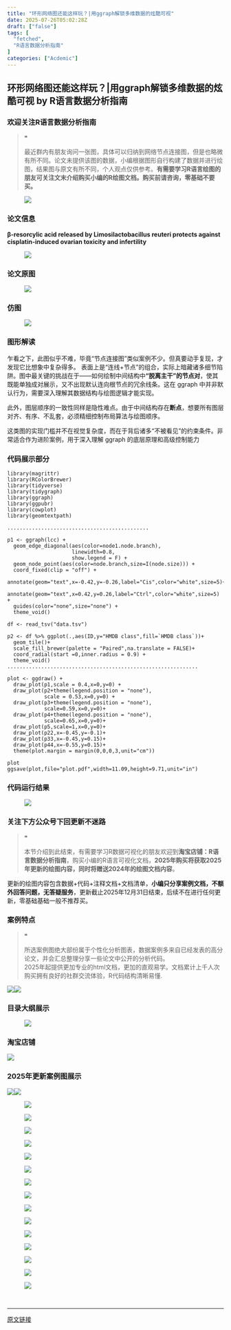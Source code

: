 ```yaml
---
title: "环形网络图还能这样玩？|用ggraph解锁多维数据的炫酷可视"
date: 2025-07-26T05:02:28Z
draft: ["false"]
tags: [
  "fetched",
  "R语言数据分析指南"
]
categories: ["Acdemic"]
---
```

环形网络图还能这样玩？|用ggraph解锁多维数据的炫酷可视 by R语言数据分析指南
------
<div><section data-tool="mdnice编辑器" data-website="https://www.mdnice.com" data-pm-slice="0 0 []"><h3 data-cacheurl="" data-remoteid="" data-tool="mdnice编辑器"><span></span><span><span leaf="">欢迎关注R语言数据分析指南</span></span><span></span></h3><blockquote><span><span leaf="">❝</span></span><p><span leaf="">最近群内有朋友询问一张图，具体可以归纳到网络节点连接图，但是也略微有所不同。论文未提供该图的数据，小编根据图形自行构建了数据并进行绘图，结果图与原文有所不同，个人观点仅供参考。</span><strong><span leaf="">有需要学习R语言绘图的朋友可关注文末介绍购买小编的R绘图文档。购买前请咨询，零基础不要买。</span></strong></p></blockquote><figure data-tool="mdnice编辑器"><span leaf=""><img data-src="https://mmbiz.qpic.cn/mmbiz_png/EibnicgwScTAakzOmeIZr6CNg5S0M5bPwVI0hFODrJgPgiarFQmBql6rdpiaaSck38bV38N3TfEAKDQliaO9GOiaHNdw/640?wx_fmt=png&amp;from=appmsg" data-ratio="0.46296296296296297" data-type="png" data-w="1080" data-imgfileid="100049105" src="https://mmbiz.qpic.cn/mmbiz_png/EibnicgwScTAakzOmeIZr6CNg5S0M5bPwVI0hFODrJgPgiarFQmBql6rdpiaaSck38bV38N3TfEAKDQliaO9GOiaHNdw/640?wx_fmt=png&amp;from=appmsg"></span></figure><h3 data-cacheurl="" data-remoteid="" data-tool="mdnice编辑器"><span></span><span><span leaf="">论文信息</span></span><span></span></h3><p data-tool="mdnice编辑器"><strong><span leaf="">β-resorcylic acid released by Limosilactobacillus reuteri protects against cisplatin-induced ovarian toxicity and infertility</span></strong></p><figure data-tool="mdnice编辑器"><span leaf=""><img data-imgfileid="100049103" data-ratio="0.4935185185185185" data-src="https://mmbiz.qpic.cn/mmbiz_png/EibnicgwScTAakzOmeIZr6CNg5S0M5bPwVVfVBhI5oicAL31HktKgkohInuLe40uURDjxFn42HXwjBTVib516ticDDw/640?wx_fmt=png&amp;from=appmsg" data-type="png" data-w="1080" src="https://mmbiz.qpic.cn/mmbiz_png/EibnicgwScTAakzOmeIZr6CNg5S0M5bPwVVfVBhI5oicAL31HktKgkohInuLe40uURDjxFn42HXwjBTVib516ticDDw/640?wx_fmt=png&amp;from=appmsg"></span></figure><h3 data-cacheurl="" data-remoteid="" data-tool="mdnice编辑器"><span></span><span><span leaf="">论文原图</span></span><span></span></h3><figure data-tool="mdnice编辑器"><span leaf=""><img data-imgfileid="100049104" data-ratio="0.6925925925925925" data-src="https://mmbiz.qpic.cn/mmbiz_jpg/EibnicgwScTAakzOmeIZr6CNg5S0M5bPwV4xcz6kaopmibJdfJCA3SSNMMqHy66Ta3cJ73cxuqOUmGKtukLzfsIsg/640?wx_fmt=jpeg&amp;from=appmsg" data-type="jpeg" data-w="1080" src="https://mmbiz.qpic.cn/mmbiz_jpg/EibnicgwScTAakzOmeIZr6CNg5S0M5bPwV4xcz6kaopmibJdfJCA3SSNMMqHy66Ta3cJ73cxuqOUmGKtukLzfsIsg/640?wx_fmt=jpeg&amp;from=appmsg"></span></figure><h3 data-cacheurl="" data-remoteid="" data-tool="mdnice编辑器"><span></span><span><span leaf="">仿图</span></span><span></span></h3><figure data-tool="mdnice编辑器"><span leaf=""><img data-src="https://mmbiz.qpic.cn/mmbiz_png/EibnicgwScTAakzOmeIZr6CNg5S0M5bPwVsltia1d0S1Q7pXFZ3VcR5IsictbfvQ1cYjBrSoM90icmg2Hq4iakBhm4mA/640?wx_fmt=png&amp;from=appmsg" data-ratio="0.787962962962963" data-type="png" data-w="1080" data-imgfileid="100049106" src="https://mmbiz.qpic.cn/mmbiz_png/EibnicgwScTAakzOmeIZr6CNg5S0M5bPwVsltia1d0S1Q7pXFZ3VcR5IsictbfvQ1cYjBrSoM90icmg2Hq4iakBhm4mA/640?wx_fmt=png&amp;from=appmsg"></span></figure><h3 data-cacheurl="" data-remoteid="" data-tool="mdnice编辑器"><span></span><span><span leaf="">图形解读</span></span><span></span></h3><p data-tool="mdnice编辑器"><span leaf="">乍看之下，此图似乎不难，毕竟“节点连接图”类似案例不少。但真要动手复现，才发现它比想象中复杂得多。 表面上是“连线+节点”的组合，实际上暗藏诸多细节陷阱。图中最关键的挑战在于——如何绘制中间结构中</span><strong><span leaf="">“脱离主干”的节点对</span></strong><span leaf="">，使其既能单独成对展示，又不出现默认连向根节点的冗余线条。这在 ggraph 中并非默认行为，需要深入理解其数据结构与绘图逻辑才能实现。</span></p><p data-tool="mdnice编辑器"><span leaf="">此外，图层顺序的一致性同样是隐性难点。由于中间结构存在</span><strong><span leaf="">断点</span></strong><span leaf="">，想要所有图层对齐、有序、不乱套，必须精细控制布局算法与绘图顺序。</span></p><p data-tool="mdnice编辑器"><span leaf="">这类图的实现门槛并不在视觉复杂度，而在于背后诸多“不被看见”的约束条件。非常适合作为进阶案例，用于深入理解 ggraph 的底层原理和高级控制能力</span></p><h3 data-cacheurl="" data-remoteid="" data-tool="mdnice编辑器"><span></span><span><span leaf="">代码展示部分</span></span><span></span></h3><pre data-tool="mdnice编辑器"><span data-cacheurl="" data-remoteid=""></span><code><span><span leaf="">library</span></span><span leaf="">(magrittr)</span><span leaf=""><br></span><span><span leaf="">library</span></span><span leaf="">(RColorBrewer)</span><span leaf=""><br></span><span><span leaf="">library</span></span><span leaf="">(tidyverse)</span><span leaf=""><br></span><span><span leaf="">library</span></span><span leaf="">(tidygraph)</span><span leaf=""><br></span><span><span leaf="">library</span></span><span leaf="">(ggraph)</span><span leaf=""><br></span><span><span leaf="">library</span></span><span leaf="">(ggpubr)</span><span leaf=""><br></span><span><span leaf="">library</span></span><span leaf="">(cowplot)</span><span leaf=""><br></span><span><span leaf="">library</span></span><span leaf="">(geomtextpath)</span><span leaf=""><br></span><span leaf=""><br></span><span leaf="">..............................................</span><span leaf=""><br></span><span leaf=""><br></span><span leaf="">p1 &lt;- ggraph(lcc) + </span><span leaf=""><br></span><span leaf="">  geom_edge_diagonal(aes(color=node1.node.branch),</span><span leaf=""><br></span><span leaf="">                     linewidth=</span><span><span leaf="">0.8</span></span><span leaf="">,</span><span leaf=""><br></span><span leaf="">                     show.legend = </span><span><span leaf="">F</span></span><span leaf="">) +</span><span leaf=""><br></span><span leaf="">  geom_node_point(aes(color=node.branch,size=I(node.size))) +</span><span leaf=""><br></span><span leaf="">  coord_fixed(clip = </span><span><span leaf="">"off"</span></span><span leaf="">) +</span><span leaf=""><br></span><span leaf="">  annotate(geom=</span><span><span leaf="">"text"</span></span><span leaf="">,x=-</span><span><span leaf="">0.42</span></span><span leaf="">,y=-</span><span><span leaf="">0.26</span></span><span leaf="">,label=</span><span><span leaf="">"Cis"</span></span><span leaf="">,color=</span><span><span leaf="">"white"</span></span><span leaf="">,size=</span><span><span leaf="">5</span></span><span leaf="">)+</span><span leaf=""><br></span><span leaf="">  annotate(geom=</span><span><span leaf="">"text"</span></span><span leaf="">,x=</span><span><span leaf="">0.42</span></span><span leaf="">,y=</span><span><span leaf="">0.26</span></span><span leaf="">,label=</span><span><span leaf="">"Ctrl"</span></span><span leaf="">,color=</span><span><span leaf="">"white"</span></span><span leaf="">,size=</span><span><span leaf="">5</span></span><span leaf="">) +</span><span leaf=""><br></span><span leaf="">  guides(color=</span><span><span leaf="">"none"</span></span><span leaf="">,size=</span><span><span leaf="">"none"</span></span><span leaf="">) +</span><span leaf=""><br></span><span leaf="">  theme_void()</span><span leaf=""><br></span><span leaf=""><br></span><span leaf="">df &lt;- read_tsv(</span><span><span leaf="">"data.tsv"</span></span><span leaf="">)</span><span leaf=""><br></span><span leaf=""><br></span><span leaf="">p2 &lt;- df %&gt;% ggplot(.,aes(ID,y=</span><span><span leaf="">"HMDB class"</span></span><span leaf="">,fill=`HMDB class`))+</span><span leaf=""><br></span><span leaf="">  geom_tile()+</span><span leaf=""><br></span><span leaf="">  scale_fill_brewer(palette = </span><span><span leaf="">"Paired"</span></span><span leaf="">,na.translate = </span><span><span leaf="">FALSE</span></span><span leaf="">)+</span><span leaf=""><br></span><span leaf="">  coord_radial(start =</span><span><span leaf="">0</span></span><span leaf="">,inner.radius = </span><span><span leaf="">0.9</span></span><span leaf="">) +</span><span leaf=""><br></span><span leaf="">  theme_void()</span><span leaf=""><br></span><span leaf="">..............................................................</span><span leaf=""><br></span><span leaf=""><br></span><span leaf="">plot &lt;- ggdraw() +</span><span leaf=""><br></span><span leaf="">  draw_plot(p1,scale = </span><span><span leaf="">0.4</span></span><span leaf="">,x=</span><span><span leaf="">0</span></span><span leaf="">,y=</span><span><span leaf="">0</span></span><span leaf="">) +</span><span leaf=""><br></span><span leaf="">  draw_plot(p2+theme(legend.position = </span><span><span leaf="">"none"</span></span><span leaf="">),</span><span leaf=""><br></span><span leaf="">            scale = </span><span><span leaf="">0.53</span></span><span leaf="">,x=</span><span><span leaf="">0</span></span><span leaf="">,y=</span><span><span leaf="">0</span></span><span leaf="">) +</span><span leaf=""><br></span><span leaf="">  draw_plot(p3+theme(legend.position = </span><span><span leaf="">"none"</span></span><span leaf="">),</span><span leaf=""><br></span><span leaf="">            scale=</span><span><span leaf="">0.59</span></span><span leaf="">,x=</span><span><span leaf="">0</span></span><span leaf="">,y=</span><span><span leaf="">0</span></span><span leaf="">)+</span><span leaf=""><br></span><span leaf="">  draw_plot(p4+theme(legend.position = </span><span><span leaf="">"none"</span></span><span leaf="">),</span><span leaf=""><br></span><span leaf="">            scale=</span><span><span leaf="">0.65</span></span><span leaf="">,x=</span><span><span leaf="">0</span></span><span leaf="">,y=</span><span><span leaf="">0</span></span><span leaf="">)+</span><span leaf=""><br></span><span leaf="">  draw_plot(p5,scale=</span><span><span leaf="">1</span></span><span leaf="">,x=</span><span><span leaf="">0</span></span><span leaf="">,y=</span><span><span leaf="">0</span></span><span leaf="">)+</span><span leaf=""><br></span><span leaf="">  draw_plot(p22,x=-</span><span><span leaf="">0.45</span></span><span leaf="">,y=-</span><span><span leaf="">0.1</span></span><span leaf="">)+</span><span leaf=""><br></span><span leaf="">  draw_plot(p33,x=-</span><span><span leaf="">0.45</span></span><span leaf="">,y=</span><span><span leaf="">0.15</span></span><span leaf="">)+</span><span leaf=""><br></span><span leaf="">  draw_plot(p44,x=-</span><span><span leaf="">0.55</span></span><span leaf="">,y=</span><span><span leaf="">0.15</span></span><span leaf="">)+</span><span leaf=""><br></span><span leaf="">  theme(plot.margin = margin(</span><span><span leaf="">0</span></span><span leaf="">,</span><span><span leaf="">0</span></span><span leaf="">,</span><span><span leaf="">0</span></span><span leaf="">,</span><span><span leaf="">3</span></span><span leaf="">,unit=</span><span><span leaf="">"cm"</span></span><span leaf="">))</span><span leaf=""><br></span><span leaf=""><br></span><span leaf="">plot</span><span leaf=""><br></span><span leaf="">ggsave(plot,file=</span><span><span leaf="">"plot.pdf"</span></span><span leaf="">,width=</span><span><span leaf="">11.09</span></span><span leaf="">,height=</span><span><span leaf="">9.71</span></span><span leaf="">,unit=</span><span><span leaf="">"in"</span></span><span leaf="">)</span><span leaf=""><br></span></code></pre><h3 data-cacheurl="" data-remoteid="" data-tool="mdnice编辑器"><span></span><span><span leaf="">代码运行结果</span></span><span></span></h3><figure data-tool="mdnice编辑器"><span leaf=""><img data-imgfileid="100049107" data-ratio="0.5074074074074074" data-src="https://mmbiz.qpic.cn/mmbiz_jpg/EibnicgwScTAakzOmeIZr6CNg5S0M5bPwV9tic9ZlsLpAPQV8qsJP33IeNSdEQicgS3eiaIVe3mEwYsKn1Frqm2ziaKQ/640?wx_fmt=jpeg&amp;from=appmsg" data-type="jpeg" data-w="1080" src="https://mmbiz.qpic.cn/mmbiz_jpg/EibnicgwScTAakzOmeIZr6CNg5S0M5bPwV9tic9ZlsLpAPQV8qsJP33IeNSdEQicgS3eiaIVe3mEwYsKn1Frqm2ziaKQ/640?wx_fmt=jpeg&amp;from=appmsg"></span></figure><h3 data-cacheurl="" data-remoteid="" data-tool="mdnice编辑器"><span></span><span><span leaf="">关注下方公众号下回更新不迷路</span></span><span></span></h3><section nodeleaf=""><mp-common-profile data-pluginname="mpprofile" data-nickname="R语言数据分析指南" data-alias="YanJANtwo" data-from="0" data-headimg="http://mmbiz.qpic.cn/mmbiz_png/EibnicgwScTAZF0rpeZII9Ltl26VbVagriczTria1fib3XgjwwHEHFjPzkmGpqWDVVHBSzhENictUM2iavAKiaM5lc9USw/0?wx_fmt=png" data-signature="R语言重症爱好者，喜欢绘制各种精美的图表，喜欢的小伙伴可以关注我，跟我一起学习" data-id="Mzg3MzQzNTYzMw==" data-is_biz_ban="0" data-service_type="1" data-verify_status="0"></mp-common-profile></section><blockquote><span><span leaf="">❝</span></span><p><span leaf="">本节介绍到此结束，有需要学习R数据可视化的朋友欢迎到</span><strong><span leaf="">淘宝店铺：R语言数据分析指南</span></strong><span leaf="">，购买小编的R语言可视化文档，</span><strong><span leaf="">2025年购买将获取2025年更新的绘图内容，同时将赠送2024年的绘图文档内容</span></strong><span leaf="">。</span></p></blockquote><p data-tool="mdnice编辑器"><span leaf="">更新的绘图内容包含数据+代码+注释文档+文档清单，</span><strong><span leaf="">小编只分享案例文档，不额外回答问题，无答疑服务</span></strong><span leaf="">，更新截止2025年12月31日结束，后续不在进行任何更新，零基础基础一般不推荐买。</span></p><h3 data-cacheurl="" data-remoteid="" data-tool="mdnice编辑器"><span></span><span><span leaf="">案例特点</span></span><span></span></h3><blockquote><span><span leaf="">❝</span></span><p><span leaf="">所选案例图绝大部份属于个性化分析图表，数据案例多来自已经发表的高分论文，并会汇总整理分享一些论文中公开的分析代码。</span><span leaf=""><br></span><span leaf="">2025年起提供更加专业的html文档，更加的直观易学。文档累计上千人次购买拥有良好的社群交流体验，R代码结构清晰易懂.</span></p></blockquote><p data-tool="mdnice编辑器"><span leaf=""><img data-imgfileid="100049111" data-ratio="0.9481481481481482" data-src="https://mmbiz.qpic.cn/mmbiz_png/EibnicgwScTAakzOmeIZr6CNg5S0M5bPwV9M9ib4yWUoUkuJKx7IDgNGmZ012Y7vEI1aDyKcVaSuEMPWfCqvkLiasg/640?wx_fmt=png&amp;from=appmsg" data-type="png" data-w="1080" src="https://mmbiz.qpic.cn/mmbiz_png/EibnicgwScTAakzOmeIZr6CNg5S0M5bPwV9M9ib4yWUoUkuJKx7IDgNGmZ012Y7vEI1aDyKcVaSuEMPWfCqvkLiasg/640?wx_fmt=png&amp;from=appmsg"><img data-src="https://mmbiz.qpic.cn/mmbiz_png/EibnicgwScTAakzOmeIZr6CNg5S0M5bPwV14ZO1WQgIzdbtMc23N77GWU4Z0N9y9eNmqPRCHIUS52xoJ4bFaibdXQ/640?wx_fmt=png&amp;from=appmsg" data-ratio="0.8712962962962963" data-type="png" data-w="1080" data-imgfileid="100049108" src="https://mmbiz.qpic.cn/mmbiz_png/EibnicgwScTAakzOmeIZr6CNg5S0M5bPwV14ZO1WQgIzdbtMc23N77GWU4Z0N9y9eNmqPRCHIUS52xoJ4bFaibdXQ/640?wx_fmt=png&amp;from=appmsg"></span></p><h3 data-cacheurl="" data-remoteid="" data-tool="mdnice编辑器"><span></span><span><span leaf="">目录大纲展示</span></span><span></span></h3><figure data-tool="mdnice编辑器"><span leaf=""><img data-imgfileid="100049110" data-ratio="0.4722222222222222" data-src="https://mmbiz.qpic.cn/mmbiz_png/EibnicgwScTAakzOmeIZr6CNg5S0M5bPwVkABRnAvz3iae1nf8e8v7S9ibrNyNH2RiaPFVECdibrTjJgvH9ibokGibiam3Q/640?wx_fmt=png&amp;from=appmsg" data-type="png" data-w="1080" src="https://mmbiz.qpic.cn/mmbiz_png/EibnicgwScTAakzOmeIZr6CNg5S0M5bPwVkABRnAvz3iae1nf8e8v7S9ibrNyNH2RiaPFVECdibrTjJgvH9ibokGibiam3Q/640?wx_fmt=png&amp;from=appmsg"></span></figure><h3 data-cacheurl="" data-remoteid="" data-tool="mdnice编辑器"><span></span><span><span leaf="">淘宝店铺</span></span><span></span></h3><section nodeleaf=""><img data-imgfileid="100019415" data-ratio="1.0210420841683367" data-s="300,640" data-src="https://mmbiz.qpic.cn/mmbiz_jpg/EibnicgwScTAbvhPDLGT8NaialEsht92PTYNJWpmVLfoYGic1uha5FyBrDCibibZCLjiazgvpT1XcdwibfVywD2el0VAgg/640?wx_fmt=jpeg" data-type="jpeg" data-w="998" type="block" src="https://mmbiz.qpic.cn/mmbiz_jpg/EibnicgwScTAbvhPDLGT8NaialEsht92PTYNJWpmVLfoYGic1uha5FyBrDCibibZCLjiazgvpT1XcdwibfVywD2el0VAgg/640?wx_fmt=jpeg"></section><h3 data-cacheurl="" data-remoteid="" data-tool="mdnice编辑器"><span></span><span><span leaf="">2025年更新案例图展示</span></span><span></span></h3><p data-tool="mdnice编辑器"><span leaf=""><img data-imgfileid="100049112" data-ratio="0.4064814814814815" data-src="https://mmbiz.qpic.cn/mmbiz_png/EibnicgwScTAakzOmeIZr6CNg5S0M5bPwVE3ACP9WZCn4xLatklQjPYuKGe1fXVgRu32kA8QTgo4UYaHnmw8ktQQ/640?wx_fmt=png&amp;from=appmsg" data-type="png" data-w="1080" src="https://mmbiz.qpic.cn/mmbiz_png/EibnicgwScTAakzOmeIZr6CNg5S0M5bPwVE3ACP9WZCn4xLatklQjPYuKGe1fXVgRu32kA8QTgo4UYaHnmw8ktQQ/640?wx_fmt=png&amp;from=appmsg"><img data-src="https://mmbiz.qpic.cn/mmbiz_jpg/EibnicgwScTAakzOmeIZr6CNg5S0M5bPwVnbmibhwvP5hp94aLV02s9MiaU7L6BGT1A0p8qg8GGN5LPyWShXMNNgfQ/640?wx_fmt=jpeg&amp;from=appmsg" data-ratio="0.4166666666666667" data-type="jpeg" data-w="1080" data-imgfileid="100049109" src="https://mmbiz.qpic.cn/mmbiz_jpg/EibnicgwScTAakzOmeIZr6CNg5S0M5bPwVnbmibhwvP5hp94aLV02s9MiaU7L6BGT1A0p8qg8GGN5LPyWShXMNNgfQ/640?wx_fmt=jpeg&amp;from=appmsg"></span></p><figure data-tool="mdnice编辑器"><span leaf=""><img data-src="https://mmbiz.qpic.cn/mmbiz_jpg/EibnicgwScTAakzOmeIZr6CNg5S0M5bPwVzkg9NUezVzRSC9an8mQqyclsNt6znJB7EGKkrHicyloyeibIdAmSqDNA/640?wx_fmt=jpeg&amp;from=appmsg" data-ratio="0.4222222222222222" data-type="jpeg" data-w="1080" data-imgfileid="100049113" src="https://mmbiz.qpic.cn/mmbiz_jpg/EibnicgwScTAakzOmeIZr6CNg5S0M5bPwVzkg9NUezVzRSC9an8mQqyclsNt6znJB7EGKkrHicyloyeibIdAmSqDNA/640?wx_fmt=jpeg&amp;from=appmsg"></span></figure><figure data-tool="mdnice编辑器"><span leaf=""><img data-src="https://mmbiz.qpic.cn/mmbiz_jpg/EibnicgwScTAakzOmeIZr6CNg5S0M5bPwV44UeErb5VPXHB5ia2dbbMreXuEqJwtpQkostKI15zaNC52AgNJU3n5Q/640?wx_fmt=jpeg&amp;from=appmsg" data-ratio="0.4185185185185185" data-type="jpeg" data-w="1080" data-imgfileid="100049117" src="https://mmbiz.qpic.cn/mmbiz_jpg/EibnicgwScTAakzOmeIZr6CNg5S0M5bPwV44UeErb5VPXHB5ia2dbbMreXuEqJwtpQkostKI15zaNC52AgNJU3n5Q/640?wx_fmt=jpeg&amp;from=appmsg"></span></figure><figure data-tool="mdnice编辑器"><span leaf=""><img data-src="https://mmbiz.qpic.cn/mmbiz_jpg/EibnicgwScTAakzOmeIZr6CNg5S0M5bPwVicryOx1uYtykehuSREpyib8WGuPebxUxtcwhElD9XF3zaC1TjzHPQIgg/640?wx_fmt=jpeg&amp;from=appmsg" data-ratio="0.44351851851851853" data-type="jpeg" data-w="1080" data-imgfileid="100049114" src="https://mmbiz.qpic.cn/mmbiz_jpg/EibnicgwScTAakzOmeIZr6CNg5S0M5bPwVicryOx1uYtykehuSREpyib8WGuPebxUxtcwhElD9XF3zaC1TjzHPQIgg/640?wx_fmt=jpeg&amp;from=appmsg"></span></figure><figure data-tool="mdnice编辑器"><span leaf=""><img data-src="https://mmbiz.qpic.cn/mmbiz_jpg/EibnicgwScTAakzOmeIZr6CNg5S0M5bPwVdEGpcaSuJ5g1ic5SURuKvd2PcdNaUiaS8kl8OGgZBUS3IkLLUUssqOKQ/640?wx_fmt=jpeg&amp;from=appmsg" data-ratio="0.5148148148148148" data-type="jpeg" data-w="1080" data-imgfileid="100049116" src="https://mmbiz.qpic.cn/mmbiz_jpg/EibnicgwScTAakzOmeIZr6CNg5S0M5bPwVdEGpcaSuJ5g1ic5SURuKvd2PcdNaUiaS8kl8OGgZBUS3IkLLUUssqOKQ/640?wx_fmt=jpeg&amp;from=appmsg"></span></figure><figure data-tool="mdnice编辑器"><span leaf=""><img data-src="https://mmbiz.qpic.cn/mmbiz_jpg/EibnicgwScTAakzOmeIZr6CNg5S0M5bPwVAPrSbaibdKMKDqXUwhdhdRMpYS8aVE30jbRj116Xnyic7HE1ib4iabrrqw/640?wx_fmt=jpeg&amp;from=appmsg" data-ratio="0.41944444444444445" data-type="jpeg" data-w="1080" data-imgfileid="100049115" src="https://mmbiz.qpic.cn/mmbiz_jpg/EibnicgwScTAakzOmeIZr6CNg5S0M5bPwVAPrSbaibdKMKDqXUwhdhdRMpYS8aVE30jbRj116Xnyic7HE1ib4iabrrqw/640?wx_fmt=jpeg&amp;from=appmsg"></span></figure><figure data-tool="mdnice编辑器"><span leaf=""><img data-src="https://mmbiz.qpic.cn/mmbiz_jpg/EibnicgwScTAakzOmeIZr6CNg5S0M5bPwVg92R4J4HtWibPCcnwqRHTLPMB1S3M6zKRzEfMMcEJMGG42VJlvY1UKg/640?wx_fmt=jpeg&amp;from=appmsg" data-ratio="0.45" data-type="jpeg" data-w="1080" data-imgfileid="100049119" src="https://mmbiz.qpic.cn/mmbiz_jpg/EibnicgwScTAakzOmeIZr6CNg5S0M5bPwVg92R4J4HtWibPCcnwqRHTLPMB1S3M6zKRzEfMMcEJMGG42VJlvY1UKg/640?wx_fmt=jpeg&amp;from=appmsg"></span></figure><figure data-tool="mdnice编辑器"><span leaf=""><img data-src="https://mmbiz.qpic.cn/mmbiz_jpg/EibnicgwScTAakzOmeIZr6CNg5S0M5bPwVbe0xummwgUmjT0bLr6Fr4jVicJLnES1hzRcAks82SUoLOdI9r9tCGCg/640?wx_fmt=jpeg&amp;from=appmsg" data-ratio="0.4824074074074074" data-type="jpeg" data-w="1080" data-imgfileid="100049120" src="https://mmbiz.qpic.cn/mmbiz_jpg/EibnicgwScTAakzOmeIZr6CNg5S0M5bPwVbe0xummwgUmjT0bLr6Fr4jVicJLnES1hzRcAks82SUoLOdI9r9tCGCg/640?wx_fmt=jpeg&amp;from=appmsg"></span></figure><figure data-tool="mdnice编辑器"><span leaf=""><img data-src="https://mmbiz.qpic.cn/mmbiz_jpg/EibnicgwScTAakzOmeIZr6CNg5S0M5bPwVibC4G9CbibNA8BoldbicKgmLu86oWV3Bdbjrp4T10TTBianBZfseTeIlFQ/640?wx_fmt=jpeg&amp;from=appmsg" data-ratio="0.42777777777777776" data-type="jpeg" data-w="1080" data-imgfileid="100049122" src="https://mmbiz.qpic.cn/mmbiz_jpg/EibnicgwScTAakzOmeIZr6CNg5S0M5bPwVibC4G9CbibNA8BoldbicKgmLu86oWV3Bdbjrp4T10TTBianBZfseTeIlFQ/640?wx_fmt=jpeg&amp;from=appmsg"></span></figure><figure data-tool="mdnice编辑器"><span leaf=""><img data-src="https://mmbiz.qpic.cn/mmbiz_jpg/EibnicgwScTAakzOmeIZr6CNg5S0M5bPwVkxKibN7YMD44fbHGc5S2WCfwnmm0mz3BI5NZcgSHpmYmUu2TYiaUYqpA/640?wx_fmt=jpeg&amp;from=appmsg" data-ratio="0.41944444444444445" data-type="jpeg" data-w="1080" data-imgfileid="100049118" src="https://mmbiz.qpic.cn/mmbiz_jpg/EibnicgwScTAakzOmeIZr6CNg5S0M5bPwVkxKibN7YMD44fbHGc5S2WCfwnmm0mz3BI5NZcgSHpmYmUu2TYiaUYqpA/640?wx_fmt=jpeg&amp;from=appmsg"></span></figure><figure data-tool="mdnice编辑器"><span leaf=""><img data-src="https://mmbiz.qpic.cn/mmbiz_jpg/EibnicgwScTAakzOmeIZr6CNg5S0M5bPwVicz1jFCQtd6Ju5TeHB79aXTkcchnMibG7Zj1ibs2z9TVibAZEZiaFP7Sw7A/640?wx_fmt=jpeg&amp;from=appmsg" data-ratio="0.4287037037037037" data-type="jpeg" data-w="1080" data-imgfileid="100049121" src="https://mmbiz.qpic.cn/mmbiz_jpg/EibnicgwScTAakzOmeIZr6CNg5S0M5bPwVicz1jFCQtd6Ju5TeHB79aXTkcchnMibG7Zj1ibs2z9TVibAZEZiaFP7Sw7A/640?wx_fmt=jpeg&amp;from=appmsg"></span></figure><figure data-tool="mdnice编辑器"><span leaf=""><img data-src="https://mmbiz.qpic.cn/mmbiz_jpg/EibnicgwScTAakzOmeIZr6CNg5S0M5bPwVTKUthlm2h3dSxVxibNhIaa3jlg6OpfZLjzGHVIQOVqicA2FPUyAmz5icg/640?wx_fmt=jpeg&amp;from=appmsg" data-ratio="0.42592592592592593" data-type="jpeg" data-w="1080" data-imgfileid="100049127" src="https://mmbiz.qpic.cn/mmbiz_jpg/EibnicgwScTAakzOmeIZr6CNg5S0M5bPwVTKUthlm2h3dSxVxibNhIaa3jlg6OpfZLjzGHVIQOVqicA2FPUyAmz5icg/640?wx_fmt=jpeg&amp;from=appmsg"></span></figure><figure data-tool="mdnice编辑器"><span leaf=""><img data-src="https://mmbiz.qpic.cn/mmbiz_jpg/EibnicgwScTAakzOmeIZr6CNg5S0M5bPwV9dPGkD8nCrjWDyx9SHewSVoca8jwjj39luOfJTUOnaFeib6I3icYC0Ww/640?wx_fmt=jpeg&amp;from=appmsg" data-ratio="0.4212962962962963" data-type="jpeg" data-w="1080" data-imgfileid="100049126" src="https://mmbiz.qpic.cn/mmbiz_jpg/EibnicgwScTAakzOmeIZr6CNg5S0M5bPwV9dPGkD8nCrjWDyx9SHewSVoca8jwjj39luOfJTUOnaFeib6I3icYC0Ww/640?wx_fmt=jpeg&amp;from=appmsg"></span></figure><figure data-tool="mdnice编辑器"><span leaf=""><img data-src="https://mmbiz.qpic.cn/mmbiz_png/EibnicgwScTAakzOmeIZr6CNg5S0M5bPwVCpLQq4J5jOU2pIx06SfDQr2M5OySEyGWSlUPIicXRzhSUwb8GgMffIw/640?wx_fmt=png&amp;from=appmsg" data-ratio="0.4255555555555556" data-type="png" data-w="900" data-imgfileid="100049125" src="https://mmbiz.qpic.cn/mmbiz_png/EibnicgwScTAakzOmeIZr6CNg5S0M5bPwVCpLQq4J5jOU2pIx06SfDQr2M5OySEyGWSlUPIicXRzhSUwb8GgMffIw/640?wx_fmt=png&amp;from=appmsg"></span></figure><figure data-tool="mdnice编辑器"><span leaf=""><img data-src="https://mmbiz.qpic.cn/mmbiz_png/EibnicgwScTAakzOmeIZr6CNg5S0M5bPwVAAJI8u4ySCYVCJ53w7UPgtV6wcRGprkqA710PS5a6eKHPbyaxmx3PQ/640?wx_fmt=png&amp;from=appmsg" data-ratio="0.4255555555555556" data-type="png" data-w="900" data-imgfileid="100049124" src="https://mmbiz.qpic.cn/mmbiz_png/EibnicgwScTAakzOmeIZr6CNg5S0M5bPwVAAJI8u4ySCYVCJ53w7UPgtV6wcRGprkqA710PS5a6eKHPbyaxmx3PQ/640?wx_fmt=png&amp;from=appmsg"></span></figure><figure data-tool="mdnice编辑器"><span leaf=""><img data-src="https://mmbiz.qpic.cn/mmbiz_png/EibnicgwScTAakzOmeIZr6CNg5S0M5bPwVdAzESwa46lpSR3MZnwZ4ZkowqJJc05AcUMtVOE4kQDSfwcsdexUGBA/640?wx_fmt=png&amp;from=appmsg" data-ratio="0.4255555555555556" data-type="png" data-w="900" data-imgfileid="100049123" src="https://mmbiz.qpic.cn/mmbiz_png/EibnicgwScTAakzOmeIZr6CNg5S0M5bPwVdAzESwa46lpSR3MZnwZ4ZkowqJJc05AcUMtVOE4kQDSfwcsdexUGBA/640?wx_fmt=png&amp;from=appmsg"></span></figure></section><section><span leaf=""><br></span></section><p><mp-style-type data-value="3"></mp-style-type></p></div>  
<hr>
<a href="https://mp.weixin.qq.com/s/5pNTl_gu2FXBYR7FsQ2NYw",target="_blank" rel="noopener noreferrer">原文链接</a>
